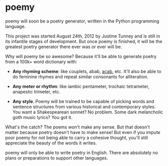 # poemy

poemy will soon be a poetry generator, written in the Python programming
language.

This project was started August 24th, 2012 by Justine Tunney and is still in
its infantile stages of development. But once poemy is finished, it will be
the greatest poetry generator there ever was or ever will be.

Why will poemy be so awesome? Because it'll be able to generate poetry from a
100k+ word dictionary with:

- **Any rhyming scheme**: like couplets, abab,
  [acab](http://en.wikipedia.org/wiki/A.C.A.B.), etc. It'll also be able to do
  feminine rhymes and repeat similar consonants for alliteration.

- **Any meter or rhythm**: like iambic pentameter, trochaic tetrameter,
  anapestic trimeter, etc.

- **Any style**. Poemy will be trained to be capable of picking words and
  sentence structures from various historical and contemporary styles. You
  want a Shakespearean sonnet? No problem. Some dark melancholic goth music
  lyrics? You got it.

What's the catch? The poems won't make any sense. But that doesn't matter
because poetry doesn't have to make sense! But even if you impute poor poemy
for not being able to carry a cohesive thought, you'll still appreciate the
beauty of the words it writes.

poemy will only be able to write poetry in English. There are absolutely no
plans or preparations to support other languages.
